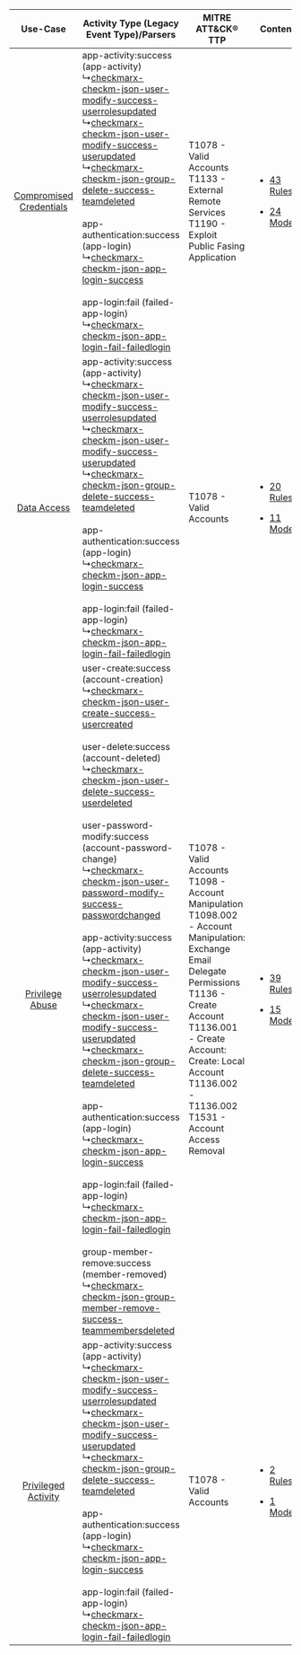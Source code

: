 |    Use-Case    | Activity Type (Legacy Event Type)/Parsers    | MITRE ATT&CK® TTP    | Content    |
|:----:| ---- | ---- | ---- |
| [Compromised Credentials](../../../UseCases/uc_compromised_credentials.md) |  app-activity:success (app-activity)<br> ↳[checkmarx-checkm-json-user-modify-success-userrolesupdated](Ps/pC_checkmarxcheckmjsonusermodifysuccessuserrolesupdated.md)<br> ↳[checkmarx-checkm-json-user-modify-success-userupdated](Ps/pC_checkmarxcheckmjsonusermodifysuccessuserupdated.md)<br> ↳[checkmarx-checkm-json-group-delete-success-teamdeleted](Ps/pC_checkmarxcheckmjsongroupdeletesuccessteamdeleted.md)<br><br> app-authentication:success (app-login)<br> ↳[checkmarx-checkm-json-app-login-success](Ps/pC_checkmarxcheckmjsonapploginsuccess.md)<br><br> app-login:fail (failed-app-login)<br> ↳[checkmarx-checkm-json-app-login-fail-failedlogin](Ps/pC_checkmarxcheckmjsonapploginfailfailedlogin.md)<br>    | T1078 - Valid Accounts<br>T1133 - External Remote Services<br>T1190 - Exploit Public Fasing Application<br>    | [<ul><li>43 Rules</li></ul><ul><li>24 Models</li></ul>](RM/r_m_checkmarx_checkmarx_Compromised_Credentials.md) |
|    [Data Access](../../../UseCases/uc_data_access.md)    |  app-activity:success (app-activity)<br> ↳[checkmarx-checkm-json-user-modify-success-userrolesupdated](Ps/pC_checkmarxcheckmjsonusermodifysuccessuserrolesupdated.md)<br> ↳[checkmarx-checkm-json-user-modify-success-userupdated](Ps/pC_checkmarxcheckmjsonusermodifysuccessuserupdated.md)<br> ↳[checkmarx-checkm-json-group-delete-success-teamdeleted](Ps/pC_checkmarxcheckmjsongroupdeletesuccessteamdeleted.md)<br><br> app-authentication:success (app-login)<br> ↳[checkmarx-checkm-json-app-login-success](Ps/pC_checkmarxcheckmjsonapploginsuccess.md)<br><br> app-login:fail (failed-app-login)<br> ↳[checkmarx-checkm-json-app-login-fail-failedlogin](Ps/pC_checkmarxcheckmjsonapploginfailfailedlogin.md)<br>    | T1078 - Valid Accounts<br>    | [<ul><li>20 Rules</li></ul><ul><li>11 Models</li></ul>](RM/r_m_checkmarx_checkmarx_Data_Access.md)    |
|         [Privilege Abuse](../../../UseCases/uc_privilege_abuse.md)         |  user-create:success (account-creation)<br> ↳[checkmarx-checkm-json-user-create-success-usercreated](Ps/pC_checkmarxcheckmjsonusercreatesuccessusercreated.md)<br><br> user-delete:success (account-deleted)<br> ↳[checkmarx-checkm-json-user-delete-success-userdeleted](Ps/pC_checkmarxcheckmjsonuserdeletesuccessuserdeleted.md)<br><br> user-password-modify:success (account-password-change)<br> ↳[checkmarx-checkm-json-user-password-modify-success-passwordchanged](Ps/pC_checkmarxcheckmjsonuserpasswordmodifysuccesspasswordchanged.md)<br><br> app-activity:success (app-activity)<br> ↳[checkmarx-checkm-json-user-modify-success-userrolesupdated](Ps/pC_checkmarxcheckmjsonusermodifysuccessuserrolesupdated.md)<br> ↳[checkmarx-checkm-json-user-modify-success-userupdated](Ps/pC_checkmarxcheckmjsonusermodifysuccessuserupdated.md)<br> ↳[checkmarx-checkm-json-group-delete-success-teamdeleted](Ps/pC_checkmarxcheckmjsongroupdeletesuccessteamdeleted.md)<br><br> app-authentication:success (app-login)<br> ↳[checkmarx-checkm-json-app-login-success](Ps/pC_checkmarxcheckmjsonapploginsuccess.md)<br><br> app-login:fail (failed-app-login)<br> ↳[checkmarx-checkm-json-app-login-fail-failedlogin](Ps/pC_checkmarxcheckmjsonapploginfailfailedlogin.md)<br><br> group-member-remove:success (member-removed)<br> ↳[checkmarx-checkm-json-group-member-remove-success-teammembersdeleted](Ps/pC_checkmarxcheckmjsongroupmemberremovesuccessteammembersdeleted.md)<br> | T1078 - Valid Accounts<br>T1098 - Account Manipulation<br>T1098.002 - Account Manipulation: Exchange Email Delegate Permissions<br>T1136 - Create Account<br>T1136.001 - Create Account: Create: Local Account<br>T1136.002 - T1136.002<br>T1531 - Account Access Removal<br> | [<ul><li>39 Rules</li></ul><ul><li>15 Models</li></ul>](RM/r_m_checkmarx_checkmarx_Privilege_Abuse.md)         |
|     [Privileged Activity](../../../UseCases/uc_privileged_activity.md)     |  app-activity:success (app-activity)<br> ↳[checkmarx-checkm-json-user-modify-success-userrolesupdated](Ps/pC_checkmarxcheckmjsonusermodifysuccessuserrolesupdated.md)<br> ↳[checkmarx-checkm-json-user-modify-success-userupdated](Ps/pC_checkmarxcheckmjsonusermodifysuccessuserupdated.md)<br> ↳[checkmarx-checkm-json-group-delete-success-teamdeleted](Ps/pC_checkmarxcheckmjsongroupdeletesuccessteamdeleted.md)<br><br> app-authentication:success (app-login)<br> ↳[checkmarx-checkm-json-app-login-success](Ps/pC_checkmarxcheckmjsonapploginsuccess.md)<br><br> app-login:fail (failed-app-login)<br> ↳[checkmarx-checkm-json-app-login-fail-failedlogin](Ps/pC_checkmarxcheckmjsonapploginfailfailedlogin.md)<br>    | T1078 - Valid Accounts<br>    | [<ul><li>2 Rules</li></ul><ul><li>1 Models</li></ul>](RM/r_m_checkmarx_checkmarx_Privileged_Activity.md)       |